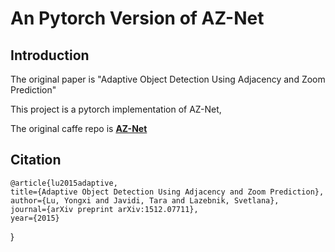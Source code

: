 # An Pytorch Version of AZ-Net
## Introduction
The original paper is "Adaptive Object Detection Using Adjacency and Zoom Prediction"

This project is a pytorch implementation of AZ-Net, 

The original caffe repo is [**AZ-Net**](https://github.com/luyongxi/az-net)






## Citation

   
    @article{lu2015adaptive,
    title={Adaptive Object Detection Using Adjacency and Zoom Prediction},
    author={Lu, Yongxi and Javidi, Tara and Lazebnik, Svetlana},
    journal={arXiv preprint arXiv:1512.07711},
    year={2015}
  }
